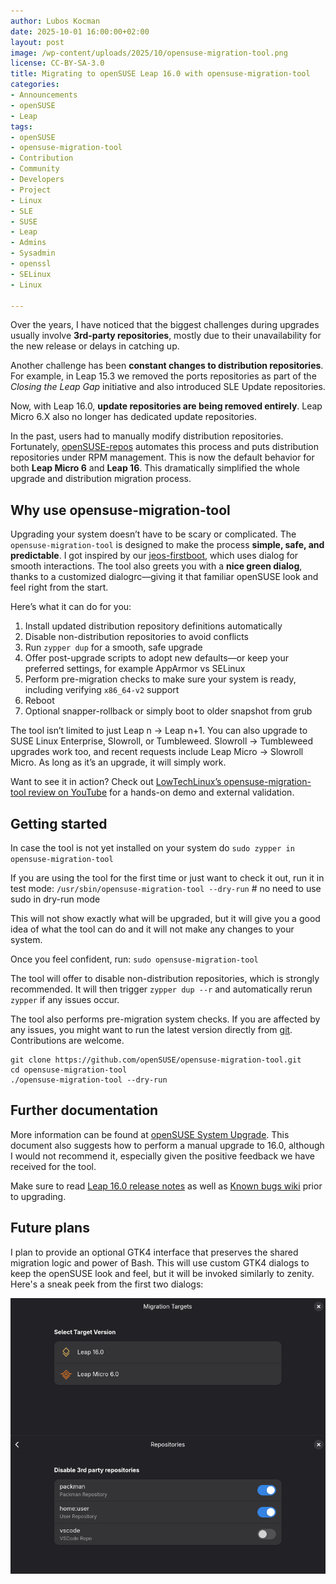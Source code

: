 ```yaml
---
author: Lubos Kocman
date: 2025-10-01 16:00:00+02:00
layout: post
image: /wp-content/uploads/2025/10/opensuse-migration-tool.png
license: CC-BY-SA-3.0
title: Migrating to openSUSE Leap 16.0 with opensuse-migration-tool
categories:
- Announcements
- openSUSE
- Leap
tags:
- openSUSE
- opensuse-migration-tool
- Contribution
- Community
- Developers
- Project
- Linux 
- SLE
- SUSE
- Leap
- Admins
- Sysadmin
- openssl
- SELinux
- Linux

---
```


Over the years, I have noticed that the biggest challenges during upgrades usually involve **3rd-party repositories**, mostly due to their unavailability for the new release or delays in catching up.

Another challenge has been **constant changes to distribution repositories**. For example, in Leap 15.3 we removed the ports repositories as part of the *Closing the Leap Gap* initiative and also introduced SLE Update repositories.

Now, with Leap 16.0, **update repositories are being removed entirely**. Leap Micro 6.X also no longer has dedicated update repositories.

In the past, users had to manually modify distribution repositories. Fortunately, [openSUSE-repos](https://github.com/openSUSE/openSUSE-repos) automates this process and puts distribution repositories under RPM management. This is now the default behavior for both **Leap Micro 6** and **Leap 16**. This dramatically simplified the whole upgrade and distribution migration process.

## Why use opensuse-migration-tool

Upgrading your system doesn’t have to be scary or complicated. The `opensuse-migration-tool` is designed to make the process **simple, safe, and predictable**. I got inspired by our [jeos-firstboot](https://github.com/openSUSE/jeos-firstboot), which uses dialog for smooth interactions. The tool also greets you with a **nice green dialog**, thanks to a customized dialogrc—giving it that familiar openSUSE look and feel right from the start.

Here’s what it can do for you:

1. Install updated distribution repository definitions automatically  
2. Disable non-distribution repositories to avoid conflicts  
3. Run `zypper dup` for a smooth, safe upgrade  
4. Offer post-upgrade scripts to adopt new defaults—or keep your preferred settings, for example AppArmor vs SELinux  
5. Perform pre-migration checks to make sure your system is ready, including verifying `x86_64-v2` support
6. Reboot
7. Optional snapper-rollback or simply boot to older snapshot from grub

The tool isn’t limited to just Leap n → Leap n+1. You can also upgrade to SUSE Linux Enterprise, Slowroll, or Tumbleweed. Slowroll → Tumbleweed upgrades work too, and recent requests include Leap Micro → Slowroll Micro. As long as it’s an upgrade, it will simply work.

Want to see it in action? Check out [LowTechLinux’s opensuse-migration-tool review on YouTube](https://www.youtube.com/watch?v=N-pKs8KJW48) for a hands-on demo and external validation.

## Getting started

In case the tool is not yet installed on your system do `sudo zypper in opensuse-migration-tool`

If you are using the tool for the first time or just want to check it out, run it in test mode:
`/usr/sbin/opensuse-migration-tool --dry-run`  # no need to use sudo in dry-run mode

This will not show exactly what will be upgraded, but it will give you a good idea of what the tool can do and it will not make any changes to your system.

Once you feel confident, run:
`sudo opensuse-migration-tool`

The tool will offer to disable non-distribution repositories, which is strongly recommended. It will then trigger `zypper dup --r` and automatically rerun `zypper` if any issues occur.

The tool also performs pre-migration system checks. If you are affected by any issues, you might want to run the latest version directly from [git](https://github.com/openSUSE/opensuse-migration-tool). Contributions are welcome.

```
git clone https://github.com/openSUSE/opensuse-migration-tool.git
cd opensuse-migration-tool
./opensuse-migration-tool --dry-run
```

## Further documentation

More information can be found at [openSUSE System Upgrade](https://en.opensuse.org/SDB:System_upgrade). This document also suggests how to perform a manual upgrade to 16.0, although I would not recommend it, especially given the positive feedback we have received for the tool.

Make sure to read [Leap 16.0 release notes](https://doc.opensuse.org) as well as [Known bugs wiki](https://en.opensuse.org/openSUSE:Known_bugs_16.0) prior to upgrading. 

## Future plans

I plan to provide an optional GTK4 interface that preserves the shared migration logic and power of Bash. This will use custom GTK4 dialogs to keep the openSUSE look and feel, but it will be invoked similarly to zenity. Here's a sneak peek from the first two dialogs:

<p align="center">
  <!--<img src="https://news.opensuse.org/wp-content/uploads/2025/10/opensuse-migration-tool-gtk.png" alt="opensuse-migration-tool-gtk" width="600">-->
  <img src="/wp-content/uploads/2025/10/opensuse-migration-tool-gtk4.png" alt="opensuse-migration-tool-gtk" width="600">
</p>



<meta name="openSUSE, Open Source, development, Windows 10 end of support, Linux, secure operating systems, open source, Leap" content="HTML,CSS,XML,JavaScript">
